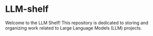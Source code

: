 # LLM-shelf

Welcome to the LLM Shelf! This repository is dedicated to storing and organizing work related to Large Language Models (LLM) projects.
